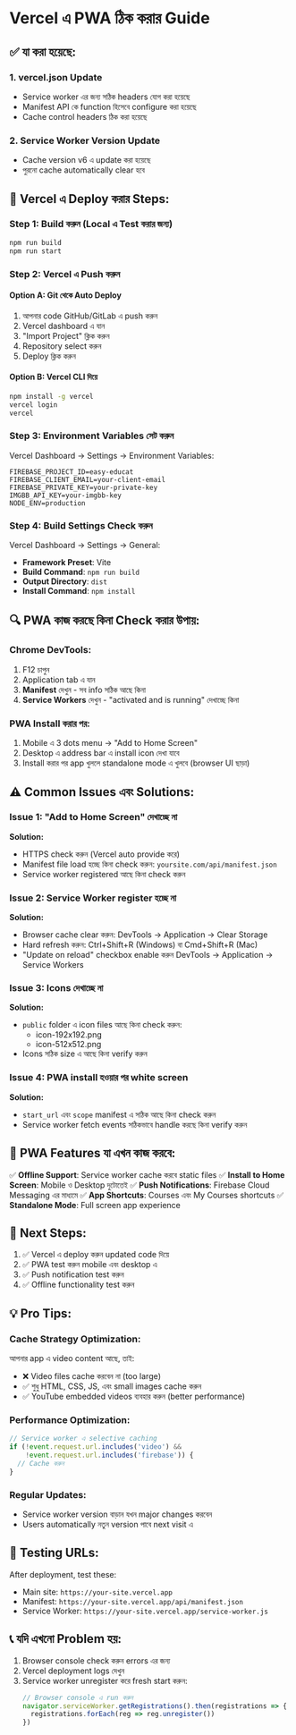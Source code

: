 # Vercel এ PWA ঠিক করার Guide

## ✅ যা করা হয়েছে:

### 1. **vercel.json Update**
- Service worker এর জন্য সঠিক headers যোগ করা হয়েছে
- Manifest API কে function হিসেবে configure করা হয়েছে
- Cache control headers ঠিক করা হয়েছে

### 2. **Service Worker Version Update**
- Cache version v6 এ update করা হয়েছে
- পুরনো cache automatically clear হবে

## 🚀 Vercel এ Deploy করার Steps:

### Step 1: Build করুন (Local এ Test করার জন্য)
```bash
npm run build
npm run start
```

### Step 2: Vercel এ Push করুন

#### Option A: Git থেকে Auto Deploy
1. আপনার code GitHub/GitLab এ push করুন
2. Vercel dashboard এ যান
3. "Import Project" ক্লিক করুন
4. Repository select করুন
5. Deploy ক্লিক করুন

#### Option B: Vercel CLI দিয়ে
```bash
npm install -g vercel
vercel login
vercel
```

### Step 3: Environment Variables সেট করুন

Vercel Dashboard → Settings → Environment Variables:

```
FIREBASE_PROJECT_ID=easy-educat
FIREBASE_CLIENT_EMAIL=your-client-email
FIREBASE_PRIVATE_KEY=your-private-key
IMGBB_API_KEY=your-imgbb-key
NODE_ENV=production
```

### Step 4: Build Settings Check করুন

Vercel Dashboard → Settings → General:

- **Framework Preset**: Vite
- **Build Command**: `npm run build`
- **Output Directory**: `dist`
- **Install Command**: `npm install`

## 🔍 PWA কাজ করছে কিনা Check করার উপায়:

### Chrome DevTools:
1. F12 চাপুন
2. Application tab এ যান
3. **Manifest** দেখুন - সব info সঠিক আছে কিনা
4. **Service Workers** দেখুন - "activated and is running" দেখাচ্ছে কিনা

### PWA Install করার পর:
1. Mobile এ 3 dots menu → "Add to Home Screen"
2. Desktop এ address bar এ install icon দেখা যাবে
3. Install করার পর app খুললে standalone mode এ খুলবে (browser UI ছাড়া)

## ⚠️ Common Issues এবং Solutions:

### Issue 1: "Add to Home Screen" দেখাচ্ছে না
**Solution:**
- HTTPS check করুন (Vercel auto provide করে)
- Manifest file load হচ্ছে কিনা check করুন: `yoursite.com/api/manifest.json`
- Service worker registered আছে কিনা check করুন

### Issue 2: Service Worker register হচ্ছে না
**Solution:**
- Browser cache clear করুন: DevTools → Application → Clear Storage
- Hard refresh করুন: Ctrl+Shift+R (Windows) বা Cmd+Shift+R (Mac)
- "Update on reload" checkbox enable করুন DevTools → Application → Service Workers

### Issue 3: Icons দেখাচ্ছে না
**Solution:**
- `public` folder এ icon files আছে কিনা check করুন:
  - icon-192x192.png
  - icon-512x512.png
- Icons সঠিক size এ আছে কিনা verify করুন

### Issue 4: PWA install হওয়ার পর white screen
**Solution:**
- `start_url` এবং `scope` manifest এ সঠিক আছে কিনা check করুন
- Service worker fetch events সঠিকভাবে handle করছে কিনা verify করুন

## 📱 PWA Features যা এখন কাজ করবে:

✅ **Offline Support**: Service worker cache করবে static files
✅ **Install to Home Screen**: Mobile ও Desktop দুটোতেই
✅ **Push Notifications**: Firebase Cloud Messaging এর মাধ্যমে
✅ **App Shortcuts**: Courses এবং My Courses shortcuts
✅ **Standalone Mode**: Full screen app experience

## 🎯 Next Steps:

1. ✅ Vercel এ deploy করুন updated code দিয়ে
2. ✅ PWA test করুন mobile এবং desktop এ
3. ✅ Push notification test করুন
4. ✅ Offline functionality test করুন

## 💡 Pro Tips:

### Cache Strategy Optimization:
আপনার app এ video content আছে, তাই:
- ❌ Video files cache করবেন না (too large)
- ✅ শুধু HTML, CSS, JS, এবং small images cache করুন
- ✅ YouTube embedded videos ব্যবহার করুন (better performance)

### Performance Optimization:
```javascript
// Service worker এ selective caching
if (!event.request.url.includes('video') && 
    !event.request.url.includes('firebase')) {
  // Cache করুন
}
```

### Regular Updates:
- Service worker version বাড়ান যখন major changes করবেন
- Users automatically নতুন version পাবে next visit এ

## 🔗 Testing URLs:

After deployment, test these:
- Main site: `https://your-site.vercel.app`
- Manifest: `https://your-site.vercel.app/api/manifest.json`
- Service Worker: `https://your-site.vercel.app/service-worker.js`

## 📞 যদি এখনো Problem হয়:

1. Browser console check করুন errors এর জন্য
2. Vercel deployment logs দেখুন
3. Service worker unregister করে fresh start করুন:
   ```javascript
   // Browser console এ run করুন
   navigator.serviceWorker.getRegistrations().then(registrations => {
     registrations.forEach(reg => reg.unregister())
   })
   ```
